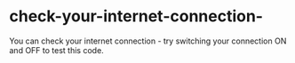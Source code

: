 # check-your-internet-connection-
You can check your internet connection - try switching your connection ON and OFF to test this code. 

